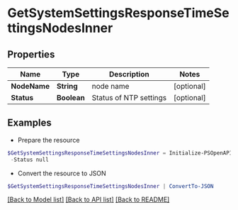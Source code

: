 # GetSystemSettingsResponseTimeSettingsNodesInner
## Properties

Name | Type | Description | Notes
------------ | ------------- | ------------- | -------------
**NodeName** | **String** | node name | [optional] 
**Status** | **Boolean** | Status of NTP settings | [optional] 

## Examples

- Prepare the resource
```powershell
$GetSystemSettingsResponseTimeSettingsNodesInner = Initialize-PSOpenAPIToolsGetSystemSettingsResponseTimeSettingsNodesInner  -NodeName null `
 -Status null
```

- Convert the resource to JSON
```powershell
$GetSystemSettingsResponseTimeSettingsNodesInner | ConvertTo-JSON
```

[[Back to Model list]](../README.md#documentation-for-models) [[Back to API list]](../README.md#documentation-for-api-endpoints) [[Back to README]](../README.md)

